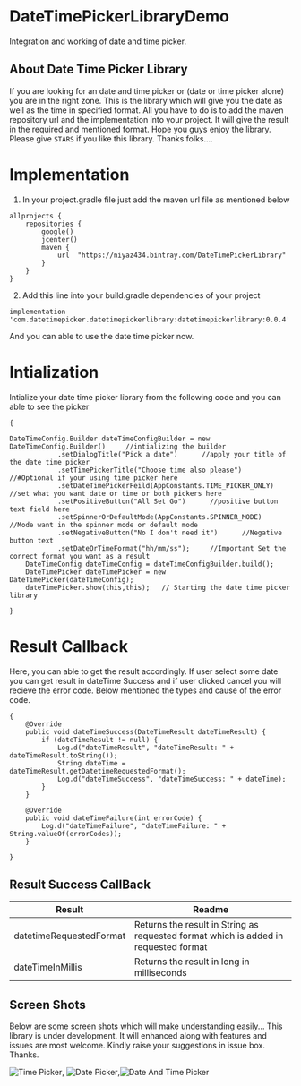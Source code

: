 # DateTimePickerLibraryDemo
Integration and working of date and time picker. 

## About Date Time Picker Library
If you are looking for an date and time picker or (date or time picker alone) you are in the right zone. This is the library which will give you the date as well as the time in specified format. All you have to do is to add the maven repository url and the implementation into your project. It will give the result in the required and mentioned format. Hope you guys enjoy the library. Please give `STARS` if you like this library. Thanks folks....

# Implementation
1. In your project.gradle file just add the maven url file as mentioned below

````
allprojects {
    repositories {
        google()
        jcenter()
        maven {
            url  "https://niyaz434.bintray.com/DateTimePickerLibrary"
        }
    }
}
````
2. Add this line into your build.gradle dependencies of your project

`
implementation 'com.datetimepicker.datetimepickerlibrary:datetimepickerlibrary:0.0.4'
`

And you can able to use the date time picker now.

# Intialization

Intialize your date time picker library from the following code and you can able to see the picker

```
{

DateTimeConfig.Builder dateTimeConfigBuilder = new DateTimeConfig.Builder()     //intializing the builder
            .setDialogTitle("Pick a date")      //apply your title of the date time picker
            .setTimePickerTitle("Choose time also please")      //#Optional if your using time picker here
            .setDateTimePickerFeild(AppConstants.TIME_PICKER_ONLY)  //set what you want date or time or both pickers here
            .setPositiveButton("All Set Go")      //positive button text field here
            .setSpinnerOrDefaultMode(AppConstants.SPINNER_MODE)     //Mode want in the spinner mode or default mode
            .setNegativeButton("No I don't need it")      //Negative button text
            .setDateOrTimeFormat("hh/mm/ss");     //Important Set the correct format you want as a result
    DateTimeConfig dateTimeConfig = dateTimeConfigBuilder.build();
    DateTimePicker dateTimePicker = new DateTimePicker(dateTimeConfig);
    dateTimePicker.show(this,this);   // Starting the date time picker library

}
```        

# Result Callback

Here, you can able to get the result accordingly. If user select some date you can get result in dateTime Success and if user clicked cancel you will recieve the error code. Below mentioned the types and cause of the error code.

```
{
    @Override
    public void dateTimeSuccess(DateTimeResult dateTimeResult) {
        if (dateTimeResult != null) {
            Log.d("dateTimeResult", "dateTimeResult: " + dateTimeResult.toString());
            String dateTime = dateTimeResult.getDatetimeRequestedFormat();
            Log.d("dateTimeSuccess", "dateTimeSuccess: " + dateTime);
        }
    }

    @Override
    public void dateTimeFailure(int errorCode) {
        Log.d("dateTimeFailure", "dateTimeFailure: " + String.valueOf(errorCodes));
    }

}
```

## Result Success CallBack

| Result | Readme |
| ------ | ------ |
| datetimeRequestedFormat | Returns the result in String as requested format which is added in requested format |
| dateTimeInMillis | Returns the result in long in milliseconds


## Screen Shots
Below are some screen shots which will make understanding easily... This library is under development. It will enhanced along with features and issues are most welcome. Kindly raise your suggestions in issue box. Thanks.

![Time Picker](https://i.ibb.co/MG93hhP/time-picker.gif), ![Date Picker](https://i.ibb.co/98f36hy/date-picker.gif),![Date And Time Picker](https://i.ibb.co/LNfb6Rm/date-time-picker.gif)

